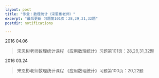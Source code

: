 ```yaml
---
layout: post
title: "作业：数理统计（宋恩彬老师）"
excerpt: "最后更新 习题第101页：28,29,31,32题"
postdir: notifications

---
```


2016 04.06

> 宋恩彬老师数理统计课程
>《应用数理统计》习题第101页：28,29,31,32题

2016 03.24

> 宋恩彬老师数理统计课程
>《应用数理统计》习题第100页：20,22题


